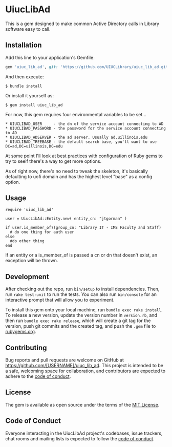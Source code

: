 # UiucLibAd

This is a gem designed to make common Active Directory calls in Library software easy to call.

## Installation

Add this line to your application's Gemfile:

```ruby
gem 'uiuc_lib_ad', git: 'https://github.com/UIUCLibrary/uiuc_lib_ad.git'
```

And then execute:

    $ bundle install

Or install it yourself as:

    $ gem install uiuc_lib_ad

For now, this gem requires four environmental variables to be set...

    * UIUCLIBAD_USER     - the dn of the service account connecting to AD 
    * UIUCLIBAD_PASSWORD - the password for the service account connecting to AD
    * UIUCLIBAD_ADSERVER - the ad server. Usually ad.uillinois.edu
    * UIUCLIBAD_TREEBASE - the default search base, you'll want to use DC=ad,DC=uillinois,DC=edu


At some point I'll look at best practices with configuration of Ruby gems to try to seeif there's a way to get more options.


As of right now, there's no need to tweak the skeleton, it's basically defaulting to uofi domain and has the highest level "base" as a config option.

## Usage

```
require 'uiuc_lib_ad'

user = UiucLibAd::Entity.new( entity_cn: "jtgorman" )

if user.is_member_of?(group_cn: "Library IT - IMS Faculty and Staff)
  # do one thing for auth user
else
  #do other thing
end

```
If an entity or a is_member_of is passed a cn or dn that doesn't exist, an exception will be thrown.



## Development

After checking out the repo, run `bin/setup` to install dependencies. Then, run `rake test-unit` to run the tests. You can also run `bin/console` for an interactive prompt that will allow you to experiment.

To install this gem onto your local machine, run `bundle exec rake install`. To release a new version, update the version number in `version.rb`, and then run `bundle exec rake release`, which will create a git tag for the version, push git commits and the created tag, and push the `.gem` file to [rubygems.org](https://rubygems.org).

## Contributing

Bug reports and pull requests are welcome on GitHub at https://github.com/[USERNAME]/uiuc_lib_ad. This project is intended to be a safe, welcoming space for collaboration, and contributors are expected to adhere to the [code of conduct](https://github.com/[USERNAME]/uiuc_lib_ad/blob/master/CODE_OF_CONDUCT.md).

## License

The gem is available as open source under the terms of the [MIT License](https://opensource.org/licenses/MIT).

## Code of Conduct

Everyone interacting in the UiucLibAd project's codebases, issue trackers, chat rooms and mailing lists is expected to follow the [code of conduct](https://github.com/[USERNAME]/uiuc_lib_ad/blob/master/CODE_OF_CONDUCT.md).
